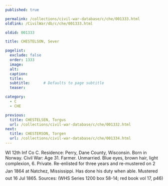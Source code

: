```yaml
---
published: true

permalink: /collections/civil-war-database/c/che/001333.html
oldlink: /CivilWar/db/c/che/001333.html

oldid: 001333

title: CHESTELSON, Sever

pagelist:
  exclude: false
  order: 1333
  image: 
  alt:
  caption:
  title:
  subtitle:      # Defaults to page subtitle
  teaser:

category: 
  - C 
  - CHE

previous:
  title: CHESTELSEN, Torgus
  url: /collections/civil-war-database/c/che/001332.html  
next:
  title: CHESTERSON, Torgen
  url: /collections/civil-war-database/c/che/001334.html   
---
```

WI 12th Inf Co C. Residence: Perry, Dane County, Wisconsin. Born in Norway. Civil War: Age 31. Farmer. Unmarried. Blue eyes, brown hair, light complexion, 6&#146;. Private. Re-enlisted for three years and re-mustered on 2 Jan 1864 at Natchez, Mississippi. &#147;Has done his duty when able.&#148; Mustered out 16 Jul 1865. Sources: (WHS Series 1200 box 58-14; red book vol 17, p46)